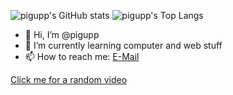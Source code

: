 ![pigupp's GitHub stats](https://github-readme-stats.vercel.app/api?username=pigupp&show_icons=true&theme=github_dark)
![pigupp's Top Langs](https://github-readme-stats.vercel.app/api/top-langs/?username=pigupp&theme=github_dark&langs_count=6&layout=compact)  

- 👋 Hi, I’m @pigupp  
- 🌱 I’m currently learning computer and web stuff  
- 📫 How to reach me: [E-Mail](mailto:6crxdrzwh@relay.firefox.com)  

[Click me for a random video](https://pigupp.github.io/random-video/)  


<!---
pigupp/pigupp is a ✨ special ✨ repository because its `README.md` (this file) appears on your GitHub profile.
You can click the Preview link to take a look at your changes.
--->
